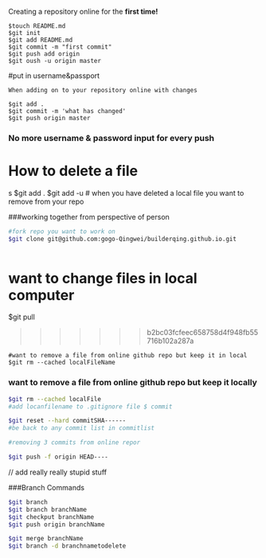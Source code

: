 Creating a repository online for the <b>first time!</b>
```
$touch README.md
$git init
$git add README.md
$git commit -m "first commit"
$git push add origin
$git oush -u origin master
```
#put in username&passport
```
When adding on to your repository online with changes

$git add .
$git commit -m 'what has changed'
$git push origin master
```

### No more username & password input for every push

# How to delete a file
s
$git add .
$git add -u # when you have deleted a local file you want to remove from your repo


###working together from perspective of person

``` sh
#fork repo you want to work on
$git clone git@github.com:gogo-Qingwei/builderqing.github.io.git
 
```

# want to change files in local computer
$git pull
>>>>>>> b2bc03fcfeec658758d4f948fb55716b102a287a
```
#want to remove a file from online github repo but keep it in local
$git rm --cached localFileName
```

### want to remove a file from online github repo but keep it locally

```sh
$git rm --cached localFile
#add locanfilename to .gitignore file $ commit
```

```sh
$git reset --hard commitSHA------
#be back to any commit list in commitlist

#removing 3 commits from online repor

$git push -f origin HEAD----
```
// add really really stupid stuff

###Branch Commands

```sh
$git branch
$git branch branchName
$git checkput branchName
$git push origin branchName

$git merge branchName
$git branch -d branchnametodelete
```
